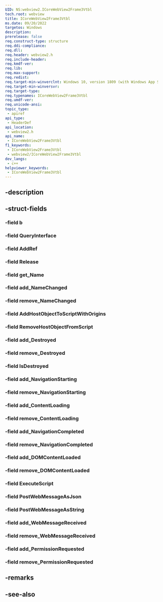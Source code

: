 ```yaml
---
UID: NS:webview2.ICoreWebView2Frame3Vtbl
tech.root: webview
title: ICoreWebView2Frame3Vtbl
ms.date: 09/20/2022
targetos: Windows
description: 
prerelease: false
req.construct-type: structure
req.ddi-compliance: 
req.dll: 
req.header: webview2.h
req.include-header: 
req.kmdf-ver: 
req.lib: 
req.max-support: 
req.redist: 
req.target-min-winverclnt: Windows 10, version 1809 (with Windows App SDK 1.1 or later)
req.target-min-winversvr: 
req.target-type: 
req.typenames: ICoreWebView2Frame3Vtbl
req.umdf-ver: 
req.unicode-ansi: 
topic_type:
 - apiref
api_type:
 - HeaderDef
api_location:
 - webview2.h
api_name:
 - ICoreWebView2Frame3Vtbl
f1_keywords:
 - ICoreWebView2Frame3Vtbl
 - webview2/ICoreWebView2Frame3Vtbl
dev_langs:
 - c++
helpviewer_keywords:
 - ICoreWebView2Frame3Vtbl
---
```


## -description

## -struct-fields

### -field b

### -field QueryInterface

### -field AddRef

### -field Release

### -field get_Name

### -field add_NameChanged

### -field remove_NameChanged

### -field AddHostObjectToScriptWithOrigins

### -field RemoveHostObjectFromScript

### -field add_Destroyed

### -field remove_Destroyed

### -field IsDestroyed

### -field add_NavigationStarting

### -field remove_NavigationStarting

### -field add_ContentLoading

### -field remove_ContentLoading

### -field add_NavigationCompleted

### -field remove_NavigationCompleted

### -field add_DOMContentLoaded

### -field remove_DOMContentLoaded

### -field ExecuteScript

### -field PostWebMessageAsJson

### -field PostWebMessageAsString

### -field add_WebMessageReceived

### -field remove_WebMessageReceived

### -field add_PermissionRequested

### -field remove_PermissionRequested

## -remarks

## -see-also

